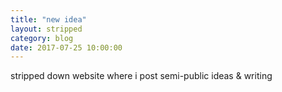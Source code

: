 ```yaml
---
title: "new idea"
layout: stripped
category: blog
date: 2017-07-25 10:00:00
---
```

stripped down website where i post semi-public ideas & writing